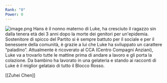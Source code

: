 ```yaml
---
Rank: "0"
Power: 0
---
```

![image.png](Image_Hans.png)
Hans è il nonno materno di Luke, ha cresciuto il ragazzo sin dalla tenera età dei 3 anni dopo la morte dei genitori per un'epidemia. Sostenitore di spicco del Partito si è sempre battuto per il sociale e per il benessere della comunità, è grazie a lui che Luke ha sviluppato un carattere “paladino”. Attualmente è ricoverato al CCA (Centro Compagni Anziani), Luke va a trovarlo tutte le mattine prima di andare a lavoro e gli porta la colazione. Da bambino ha lavorato in una gelateria e stando ai racconti di Luke è il miglior gelataio di tutto il Blocco Rosso.
        
[[Zuhei Chen]]